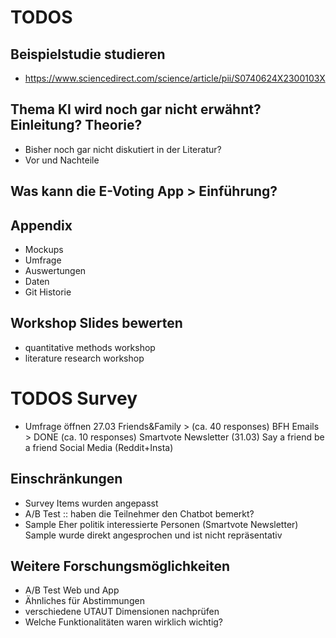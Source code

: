 # TODOS

## Beispielstudie studieren
- https://www.sciencedirect.com/science/article/pii/S0740624X2300103X


## Thema KI wird noch gar nicht erwähnt? Einleitung? Theorie?
- Bisher noch gar nicht diskutiert in der Literatur?
- Vor und Nachteile

## Was kann die E-Voting App > Einführung?

## Appendix
- Mockups
- Umfrage
- Auswertungen
- Daten
- Git Historie

## Workshop Slides bewerten
- quantitative methods workshop
- literature research workshop

# TODOS Survey
- Umfrage öffnen 27.03
    Friends&Family > (ca. 40 responses)
    BFH Emails > DONE (ca. 10 responses)
    Smartvote Newsletter (31.03)
    Say a friend be a friend
    Social Media (Reddit+Insta)

## Einschränkungen
- Survey Items wurden angepasst
- A/B Test :: haben die Teilnehmer den Chatbot bemerkt?
- Sample
    Eher politik interessierte Personen (Smartvote Newsletter)
    Sample wurde direkt angesprochen und ist nicht repräsentativ


## Weitere Forschungsmöglichkeiten
- A/B Test Web und App
- Ähnliches für Abstimmungen
- verschiedene UTAUT Dimensionen nachprüfen
- Welche Funktionalitäten waren wirklich wichtig?